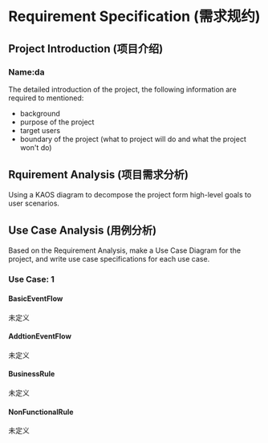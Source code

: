 # Requirement Specification (需求规约)

## Project Introduction (项目介绍)
### Name:da
The detailed introduction of the project, the following information are required to mentioned:

- background
- purpose of the project
- target users
- boundary of the project (what to project will do and what the project won't do)

## Rquirement Analysis (项目需求分析)

Using a KAOS diagram to decompose the project form high-level goals to user scenarios.

## Use Case Analysis (用例分析)

Based on the Requirement Analysis, make a Use Case Diagram for the project, and write use case specifications for each use case.

### Use Case: 1

#### BasicEventFlow

未定义

#### AddtionEventFlow

未定义

#### BusinessRule

未定义

#### NonFunctionalRule

未定义



